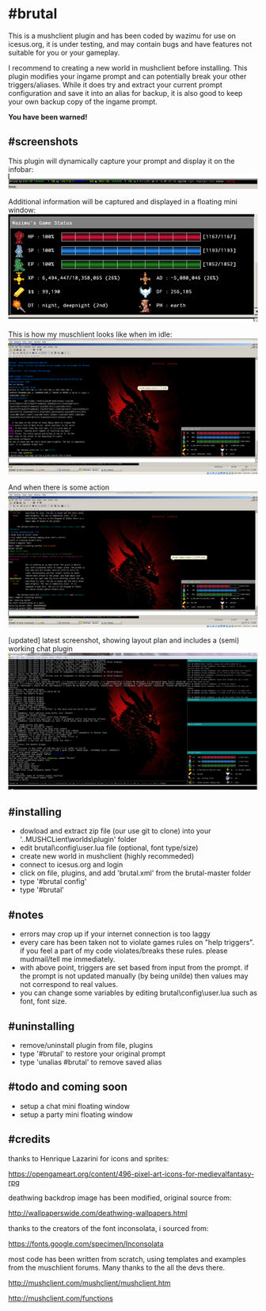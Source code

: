 # **#brutal**

This is a mushclient plugin and has been coded by wazimu for use on icesus.org, it is under testing, and may contain bugs and have features not suitable for you or your gameplay.

I recommend to creating a new world in mushclient before installing. This plugin modifies your ingame prompt and can potentially break your other triggers/aliases. While it does try and extract your current prompt configuration and save it into an alias for backup, it is also good to keep your own backup copy of the ingame prompt.

**You have been warned!**

## **#screenshots**
This plugin will dynamically capture your prompt and display it on the infobar:
![ALt text](brutal/screenshots/infobar_scr.png)

Additional information will be captured and displayed in a floating mini window:
![ALt text](brutal/screenshots/miniwin_scr.png)

This is how my muschlient looks like when im idle:
![ALt text](brutal/screenshots/scr_fs_idle.png)

And when there is some action
![ALt text](brutal/screenshots/scr_fs_action.png)

[updated] latest screenshot, showing layout plan and includes a (semi) working chat plugin
![ALt text](brutal/screenshots/scr_001.png)

## **#installing**

* dowload and extract zip file (our use git to clone) into your '..MUSHCLient\worlds\plugin' folder
* edit brutal\config\user.lua file (optional, font type/size)
* create new world in mushclient (highly recommeded)
* connect to icesus.org and login
* click on file, plugins, and add 'brutal.xml' from the brutal-master folder
* type '#brutal config'
* type '#brutal'

## **#notes**
* errors may crop up if your internet connection is too laggy
* every care has been taken not to violate games rules on "help triggers". if you feel a part of my code violates/breaks these rules. please mudmail/tell me immediately.
* with above point, triggers are set based from input from the prompt. if the prompt is not updated manually (by being unilde) then values may not correspond to real values.
* you can change some variables by editing brutal\config\user.lua such as font, font size.

## **#uninstalling**
* remove/uninstall plugin from file, plugins
* type '#brutal' to restore your original prompt
* type 'unalias #brutal' to remove saved alias

## **#todo and coming soon**

* setup a chat mini floating window
* setup a party mini floating window

## **#credits**
thanks to Henrique Lazarini for icons and sprites:

https://opengameart.org/content/496-pixel-art-icons-for-medievalfantasy-rpg

deathwing backdrop image has been modified, original source from:

http://wallpaperswide.com/deathwing-wallpapers.html

thanks to the creators of the font inconsolata, i sourced from:

https://fonts.google.com/specimen/Inconsolata

most code has been written from scratch, using templates and examples from the muschlient forums.
Many thanks to the all the devs there.

http://mushclient.com/mushclient/mushclient.htm

http://mushclient.com/functions
